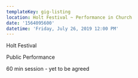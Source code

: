 ```yaml
---
templateKey: gig-listing
location: Holt Festival ~ Performance in Church
date: '1564095600'
datetime: 'Friday, July 26, 2019 12:00 PM'
---
```

Holt Festival

Public Performance

60 min session - yet to be agreed
